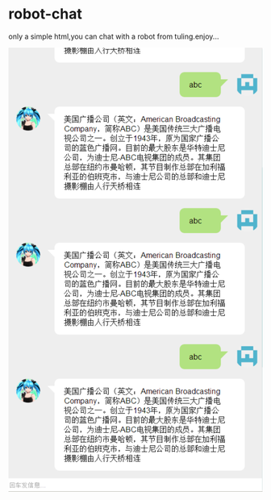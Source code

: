 # robot-chat
only a simple html,you can chat with a robot from tuling.enjoy... 

<img src="https://raw.githubusercontent.com/ejunjsh/robot-chat/master/image.png" />